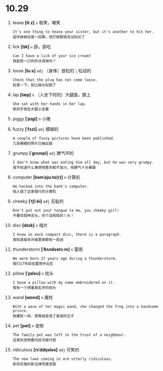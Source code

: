 # 10.29


1. tease **[tiːz]** `v` 取笑，嘲笑
    ```
    It's one thing to tease your sister, but it's another to hit her.
    逗你妹妹玩是一回事，但打她那就另当别论了
    ```

2. lick **[lɪk]** `v` 舔，舔吃
    ```
    Can I have a lick of your ice cream?
    我能尝一口你的冰淇淋吗？
    ```

3. loose **[luːs]** `adj` （身体）放松的；松动的
    ```
    Check that the plug has not come loose.
    检查一下，别让插头松脱了
    ```

4. lap **[læp]** `n` （人坐下时的）大腿面，膝上
    ```
    She sat with her hands in her lap.
    她双手放在大腿上坐着
    ```

5. piggy **[ˈpɪɡi]** `n` 小猪

6. fuzzy **[ˈfʌzi]** `adj` 模糊的
    ```
    A couple of fuzzy pictures have been published.
    几张模糊的照片已被出版
    ```

7. grumpy **[ˈɡrʌmpi]** `adj` 脾气坏的
    ```
    I don't know what was eating him all day, but he was very grumpy.
    我不知道什么事使他整天都不高兴，他脾气十分暴躁
    ```

8. computer **[kəmˈpjuːtə(r)]** `n` 计算机
    ```
    He hacked into the bank's computer.
    他入侵了这家银行的计算机
    ```

9. cheeky **[ˈtʃiːki]** `adj` 无耻的
    ```
    Don't put out your tongue ta me, you cheeky girl!
    不要向我伸舌头，你个没规矩的丫头！
    ```

10. disc **[dɪsk]** `n` 唱片
    ```
    I know in each compact disc, there is a paragraph.
    我知道每张光碟里面都有一段话
    ```

11. thunderstorm **[ˈθʌndəstɔːm]** `n` 雷雨
    ```
    We were born 17 years ago during a thunderstorm.
    我们17年前在雷雨中出生
    ```

12. pillow **[ˈpɪləʊ]** `n` 枕头
    ```
    I have a pillow with my name embroidered on it.
    我有一个绣着我名字的枕头
    ```

13. wand **[wɒnd]** `n` 魔杖
    ```
    With a wave of her magic wand, she changed the frog into a handsome prince.
    她魔杖一挥，把青蛙变成了英俊的王子
    ```

14. pet **[pet]** `n` 宠物
    ```
    The family pet was left in the trust of a neighbour.
    这家的宠物委托给邻居代管
    ```

15. ridiculous **[rɪˈdɪkjələs]** `adj` 可笑的
    ```
    The new laws coming in are utterly ridiculous.
    即将实施的新法律荒唐至极
    ```
